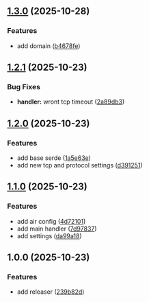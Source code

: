 ## [1.3.0](https://github.com/talDoFlemis/triprotocol-benchmark/compare/v1.2.1...v1.3.0) (2025-10-28)

### Features

* add domain ([b4678fe](https://github.com/talDoFlemis/triprotocol-benchmark/commit/b4678fecf4f72282326cd8c0ac7d6a93947e2390))

## [1.2.1](https://github.com/talDoFlemis/triprotocol-benchmark/compare/v1.2.0...v1.2.1) (2025-10-23)

### Bug Fixes

* **handler:** wront tcp timeout ([2a89db3](https://github.com/talDoFlemis/triprotocol-benchmark/commit/2a89db397f091d5a9a45232dec3b353522e5adfc))

## [1.2.0](https://github.com/talDoFlemis/triprotocol-benchmark/compare/v1.1.0...v1.2.0) (2025-10-23)

### Features

* add base serde ([1a5e63e](https://github.com/talDoFlemis/triprotocol-benchmark/commit/1a5e63eba41e1005bfe04dd9b3d34c86e8ee0df2))
* add new tcp and protocol settings ([d391251](https://github.com/talDoFlemis/triprotocol-benchmark/commit/d3912518fc1c4d47820011ff1cfae04f73d89c51))

## [1.1.0](https://github.com/talDoFlemis/triprotocol-benchmark/compare/v1.0.0...v1.1.0) (2025-10-23)

### Features

* add air config ([4d72101](https://github.com/talDoFlemis/triprotocol-benchmark/commit/4d72101ecb0a8501ac23e04b20dba89ec3ce8f60))
* add main handler ([7d97837](https://github.com/talDoFlemis/triprotocol-benchmark/commit/7d97837061e13a0d930439822a749509fc0bfac5))
* add settings ([da99a18](https://github.com/talDoFlemis/triprotocol-benchmark/commit/da99a18be181f5e2e746f6e44d9d8d037460973f))

## 1.0.0 (2025-10-23)

### Features

* add releaser ([239b82d](https://github.com/talDoFlemis/triprotocol-benchmark/commit/239b82d47c9d2cee847e3b087d60fa0e87e01ceb))
